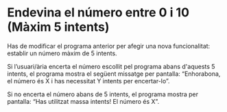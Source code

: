 # Endevina el número entre 0 i 10 (Màxim 5 intents)

Has de modificar el programa anterior per afegir una nova funcionalitat: establir un número màxim de 5 intents.

Si l’usuari/ària encerta el número escollit pel programa abans d'aquests 5 intents, el programa mostra el següent missatge per pantalla: “Enhorabona, el número és X i has necessitat Y intents per encertar-lo”.

Si no encerta el número abans de 5 intents, el programa mostra per pantalla: “Has utilitzat massa intents! El número és X”.